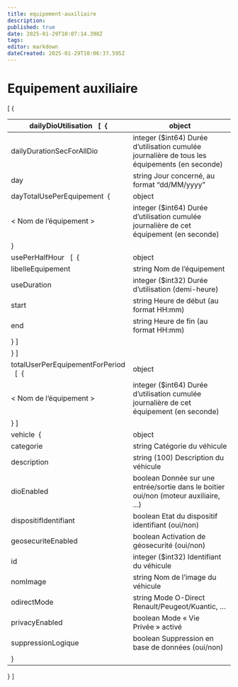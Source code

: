 ```yaml
---
title: equipement-auxiliaire
description: 
published: true
date: 2025-01-29T10:07:14.398Z
tags: 
editor: markdown
dateCreated: 2025-01-29T10:06:37.595Z
---
```


# Equipement auxiliaire

\[ {

| dailyDioUtilisation   \[  { | object |
| --- | --- |
| dailyDurationSecForAllDio | integer ($int64)  Durée d’utilisation cumulée journalière de tous les équipements (en seconde)   |
| day | string  Jour concerné, au format “dd/MM/yyyy”   |
| dayTotalUsePerEquipement  { | object |
| < Nom de l’équipement > | integer ($int64)  Durée d’utilisation cumulée journalière de cet équipement (en seconde)   |
| } |  |
| usePerHalfHour   \[  { | object |
| libelleEquipement | string  Nom de l’équipement   |
| useDuration | integer ($int32)  Durée d’utilisation (demi-heure)   |
| start | string  Heure de début (au format HH:mm)   |
| end | string  Heure de fin (au format HH:mm)   |
| } \] |  |
| } \] |  |
| totalUserPerEquipementForPeriod   \[  { | object |
| < Nom de l’équipement > | integer ($int64)  Durée d’utilisation cumulée journalière de cet équipement (en seconde)   |
| } \] |  |
| vehicle  { | object |
| categorie | string  Catégorie du véhicule   |
| description | string (100)  Description du véhicule   |
| dioEnabled | boolean  Donnée sur une entrée/sortie dans le boitier oui/non (moteur auxiliaire, ...)   |
| dispositifIdentifiant | boolean  Etat du dispositif identifiant (oui/non)   |
| geosecuriteEnabled | boolean  Activation de géosecurité (oui/non)   |
| id | integer ($int32)  Identifiant du véhicule   |
| nomImage | string  Nom de l’image du véhicule   |
| odirectMode | string  Mode O-Direct Renault/Peugeot/Kuantic, …   |
| privacyEnabled | boolean  Mode « Vie Privée » activé   |
| suppressionLogique | boolean  Suppression en base de données (oui/non)   |
| } |  |

} \]